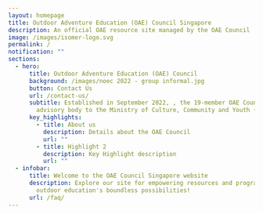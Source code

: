 ```yaml
---
layout: homepage
title: Outdoor Adventure Education (OAE) Council Singapore
description: An official OAE resource site managed by the OAE Council
image: /images/isomer-logo.svg
permalink: /
notification: ""
sections:
  - hero:
      title: Outdoor Adventure Education (OAE) Council
      background: /images/noec 2022 - group informal.jpg
      button: Contact Us
      url: /contact-us/
      subtitle: Established in September 2022, , the 19-member OAE Council is an
        advisory body to the Ministry of Culture, Community and Youth (MCCY)
      key_highlights:
        - title: About us
          description: Details about the OAE Council
          url: ""
        - title: Highlight 2
          description: Key Highlight description
          url: ""
  - infobar:
      title: Welcome to the OAE Council Singapore website
      description: Explore our site for empowering resources and programs. Embrace
        outdoor education's boundless possibilities!
      url: /faq/
---
```

